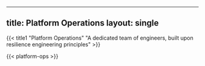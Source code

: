 
---
title: Platform Operations
layout: single
---

{{< title1 "Platform Operations" "A dedicated team of engineers, built upon resilience engineering principles" >}}


{{< platform-ops >}}
